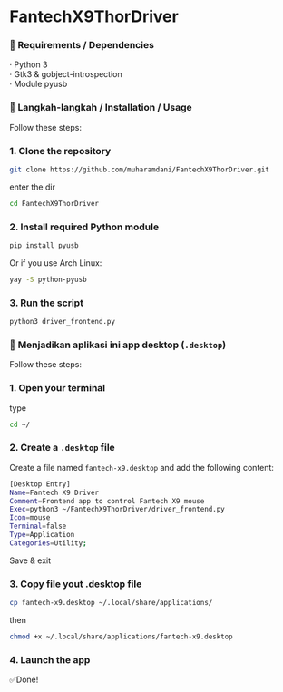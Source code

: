 # FantechX9ThorDriver

### 🔧 Requirements / Dependencies

· Python 3  
· Gtk3 & gobject-introspection  
· Module pyusb  

### 🚀 Langkah-langkah / Installation / Usage

Follow these steps:

### 1. Clone the repository
```bash
git clone https://github.com/muharamdani/FantechX9ThorDriver.git
```
enter the dir
```bash
cd FantechX9ThorDriver
```

### 2. Install required Python module  
```bash
pip install pyusb
```
Or if you use Arch Linux: 
```bash
yay -S python-pyusb
```

### 3. Run the script  
```bash
python3 driver_frontend.py
```

### 🔗 **Menjadikan aplikasi ini app desktop (`.desktop`)**

Follow these steps:

### 1. Open your terminal
type
```bash
cd ~/
```
### 2. Create a `.desktop` file

Create a file named `fantech-x9.desktop` and add the following content:

```bash
[Desktop Entry]
Name=Fantech X9 Driver
Comment=Frontend app to control Fantech X9 mouse
Exec=python3 ~/FantechX9ThorDriver/driver_frontend.py
Icon=mouse
Terminal=false
Type=Application
Categories=Utility;
```
Save & exit

### 3. Copy file yout .desktop file
```bash
cp fantech-x9.desktop ~/.local/share/applications/
```
then
```bash
chmod +x ~/.local/share/applications/fantech-x9.desktop
```

### 4. Launch the app

✅Done!

